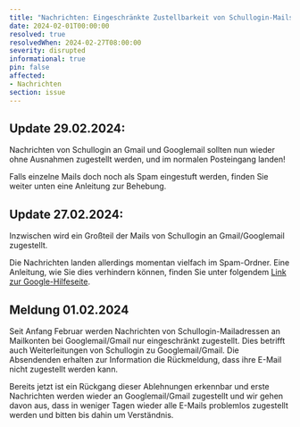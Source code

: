 ```yaml
---
title: "Nachrichten: Eingeschränkte Zustellbarkeit von Schullogin-Mails an Googlemail/Gmail (01.02.2024)"
date: 2024-02-01T00:00:00
resolved: true
resolvedWhen: 2024-02-27T08:00:00
severity: disrupted
informational: true
pin: false 
affected:
- Nachrichten
section: issue
---
```


## Update 29.02.2024: 

Nachrichten von Schullogin an Gmail und Googlemail sollten nun wieder ohne Ausnahmen zugestellt werden, und im normalen Posteingang landen!

Falls einzelne Mails doch noch als Spam eingestuft werden, finden Sie weiter unten eine Anleitung zur Behebung.

## Update 27.02.2024:

Inzwischen wird ein Großteil der Mails von Schullogin an Gmail/Googlemail zugestellt. 

Die Nachrichten landen allerdings momentan vielfach im Spam-Ordner. Eine Anleitung, wie Sie dies verhindern können, finden Sie unter folgendem [Link zur Google-Hilfeseite](https://support.google.com/mail/answer/1366858?hl=de&sjid=6139777188801037813-EU#unmark_spam).

## Meldung 01.02.2024

Seit Anfang Februar werden Nachrichten von Schullogin-Mailadressen an Mailkonten bei Googlemail/Gmail nur eingeschränkt zugestellt. Dies betrifft auch Weiterleitungen von Schullogin zu Googlemail/Gmail. Die Absendenden erhalten zur Information die Rückmeldung, dass ihre E-Mail nicht zugestellt werden kann. 

Bereits jetzt ist ein Rückgang dieser Ablehnungen erkennbar und erste Nachrichten werden wieder an Googlemail/Gmail zugestellt und wir gehen davon aus, dass in weniger Tagen wieder alle E-Mails problemlos zugestellt werden und bitten bis dahin um Verständnis.
